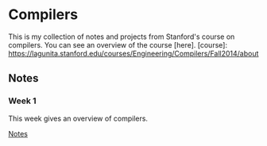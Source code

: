 # Compilers

This is my collection of notes and projects from Stanford's course on compilers.
You can see an overview of the course [here].
[course]: https://lagunita.stanford.edu/courses/Engineering/Compilers/Fall2014/about

## Notes

### Week 1

This week gives an overview of compilers.

[Notes](week-one)

[week-one]: ./notes/week-one.md
